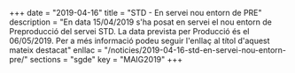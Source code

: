 +++
date        = "2019-04-16"
title       = "STD - En servei nou entorn de PRE"
description = "En data 15/04/2019 s'ha posat en servei el nou entorn de Preproducció del servei STD. La data prevista per Producció és el 06/05/2019. Per a més informació podeu seguir l'enllaç al títol d'aquest mateix destacat"
enllac      = "/noticies/2019-04-16-std-en-servei-nou-entorn-pre/"
sections    = "sgde"
key         = "MAIG2019"
+++
